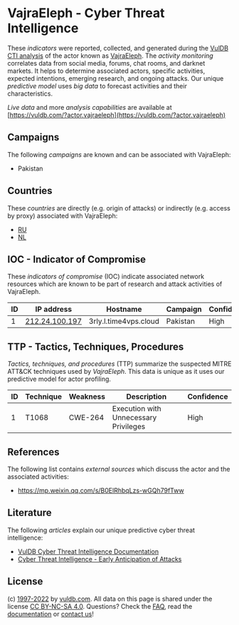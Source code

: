 # VajraEleph - Cyber Threat Intelligence

These _indicators_ were reported, collected, and generated during the [VulDB CTI analysis](https://vuldb.com/?kb.cti) of the actor known as [VajraEleph](https://vuldb.com/?actor.vajraeleph). The _activity monitoring_ correlates data from social media, forums, chat rooms, and darknet markets. It helps to determine associated actors, specific activities, expected intentions, emerging research, and ongoing attacks. Our unique _predictive model_ uses _big data_ to forecast activities and their characteristics.

_Live data_ and more _analysis capabilities_ are available at [https://vuldb.com/?actor.vajraeleph](https://vuldb.com/?actor.vajraeleph)

## Campaigns

The following _campaigns_ are known and can be associated with VajraEleph:

* Pakistan

## Countries

These _countries_ are directly (e.g. origin of attacks) or indirectly (e.g. access by proxy) associated with VajraEleph:

* [RU](https://vuldb.com/?country.ru)
* [NL](https://vuldb.com/?country.nl)

## IOC - Indicator of Compromise

These _indicators of compromise_ (IOC) indicate associated network resources which are known to be part of research and attack activities of VajraEleph.

ID | IP address | Hostname | Campaign | Confidence
-- | ---------- | -------- | -------- | ----------
1 | [212.24.100.197](https://vuldb.com/?ip.212.24.100.197) | 3rly.l.time4vps.cloud | Pakistan | High

## TTP - Tactics, Techniques, Procedures

_Tactics, techniques, and procedures_ (TTP) summarize the suspected MITRE ATT&CK techniques used by _VajraEleph_. This data is unique as it uses our predictive model for actor profiling.

ID | Technique | Weakness | Description | Confidence
-- | --------- | -------- | ----------- | ----------
1 | T1068 | CWE-264 | Execution with Unnecessary Privileges | High

## References

The following list contains _external sources_ which discuss the actor and the associated activities:

* https://mp.weixin.qq.com/s/B0ElRhbqLzs-wGQh79fTww

## Literature

The following _articles_ explain our unique predictive cyber threat intelligence:

* [VulDB Cyber Threat Intelligence Documentation](https://vuldb.com/?kb.cti)
* [Cyber Threat Intelligence - Early Anticipation of Attacks](https://www.scip.ch/en/?labs.20201022)

## License

(c) [1997-2022](https://vuldb.com/?kb.changelog) by [vuldb.com](https://vuldb.com/?kb.about). All data on this page is shared under the license [CC BY-NC-SA 4.0](https://creativecommons.org/licenses/by-nc-sa/4.0/). Questions? Check the [FAQ](https://vuldb.com/?kb.faq), read the [documentation](https://vuldb.com/?kb) or [contact us](https://vuldb.com/?contact)!
